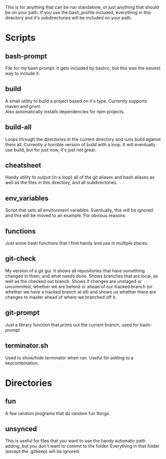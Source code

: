 This is for anything that can be run standalone, or just anything that should be on your path. 
If you use the bash_profile included, everything in this directory and it's subdirectories will be included
on your path.

# Scripts

## bash-prompt

File for my bash prompt. It gets included by bashrc, but this was the easiest way to include it.

## build

A small utility to build a project based on it's type. Currently supports maven and grunt.  
Also automatically installs dependencies for npm projects.

## build-all

Loops through the directories in the current directory and runs build against them all.
Currently a horrible version of build with a loop. It will eventually use build, but for just now, it's just not great.

## cheatsheet

Handy utility to output (in a loop) all of the git aliases and bash aliases as well as the files in this directory, 
and all subdirectories.

## env_variables

Script that sets all environment variables. Eventually, this will be ignored and this will be moved to an example.
For obvious reasons.

## functions

Just some bash functions that I find handy and use in multiple places.

## git-check

My version of a git gui. It shows all repositories that have something changed in them, and what needs done. 
Shows branches that are local, as well as the checked out branch. Shows if changes are unstaged or uncommited,
whether we are behind or ahead of our tracked branch (or whether we have a tracked branch at all) and shows us
whether there are changes to master ahead of where we branched off it.

## git-prompt

Just a library function that prints out the current branch, used for bash-prompt

## terminator.sh

Used to show/hide terminator when run. Useful for adding to a keycombination.

# Directories

## fun

A few random programs that do random fun things.

## unsynced

This is useful for files that you want to use the handy automatic path adding, but you don't want to commit to the folder. 
Everything in that folder (except the .gitkeep) will be ignored.
